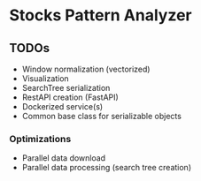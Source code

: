 # Stocks Pattern Analyzer

## TODOs

- Window normalization (vectorized)
- Visualization
- SearchTree serialization
- RestAPI creation (FastAPI)
- Dockerized service(s)
- Common base class for serializable objects

### Optimizations

- Parallel data download
- Parallel data processing (search tree creation)


